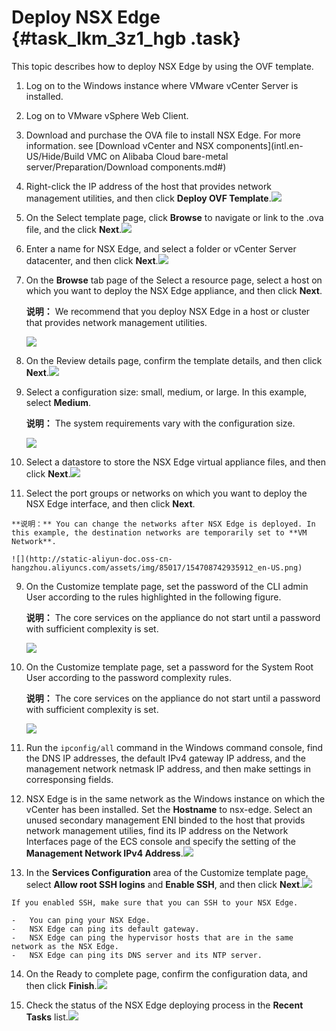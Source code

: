 # Deploy NSX Edge {#task_lkm_3z1_hgb .task}

This topic describes how to deploy NSX Edge by using the OVF template.

1.  Log on to the Windows instance where VMware vCenter Server is installed.
2.  Log on to VMware vSphere Web Client.
3.  Download and purchase the OVA file to install NSX Edge. For more information. see [Download vCenter and NSX components](intl.en-US/Hide/Build VMC on Alibaba Cloud bare-metal server/Preparation/Download components.md#)

1.   Right-click the IP address of the host that provides network management utilities, and then click **Deploy OVF Template**.![](http://static-aliyun-doc.oss-cn-hangzhou.aliyuncs.com/assets/img/85017/154708742835901_en-US.png)

 
2.  On the Select template page, click **Browse** to navigate or link to the .ova file, and the click **Next**.![](http://static-aliyun-doc.oss-cn-hangzhou.aliyuncs.com/assets/img/85017/154708742835905_en-US.png) 
3.   Enter a name for NSX Edge, and select a folder or vCenter Server datacenter, and then click **Next**.![](http://static-aliyun-doc.oss-cn-hangzhou.aliyuncs.com/assets/img/85017/154708742835906_en-US.png)

 
4.  On the **Browse** tab page of the Select a resource page, select a host on which you want to deploy the NSX Edge appliance, and then click **Next**. 

    **说明：** We recommend that you deploy NSX Edge in a host or cluster that provides network management utilities.

    ![](http://static-aliyun-doc.oss-cn-hangzhou.aliyuncs.com/assets/img/85017/154708742835907_en-US.png)

5.   On the Review details page, confirm the template details, and then click **Next**.![](http://static-aliyun-doc.oss-cn-hangzhou.aliyuncs.com/assets/img/85017/154708742835908_en-US.png)

 
6.  Select a configuration size: small, medium, or large. In this example, select **Medium**. 

    **说明：** The system requirements vary with the configuration size.

    ![](http://static-aliyun-doc.oss-cn-hangzhou.aliyuncs.com/assets/img/85017/154708742835910_en-US.png)

7.   Select a datastore to store the NSX Edge virtual appliance files, and then click **Next**.![](http://static-aliyun-doc.oss-cn-hangzhou.aliyuncs.com/assets/img/85017/154708742835911_en-US.png)

 
8.   Select the port groups or networks on which you want to deploy the NSX Edge interface, and then click **Next**. 

    **说明：** You can change the networks after NSX Edge is deployed. In this example, the destination networks are temporarily set to **VM Network**.

    ![](http://static-aliyun-doc.oss-cn-hangzhou.aliyuncs.com/assets/img/85017/154708742935912_en-US.png)

9.  On the Customize template page, set the password of the CLI admin User according to the rules highlighted in the following figure. 

    **说明：** The core services on the appliance do not start until a password with sufficient complexity is set.

    ![](http://static-aliyun-doc.oss-cn-hangzhou.aliyuncs.com/assets/img/83722/154708742935536_en-US.png)

10. On the Customize template page, set a password for the System Root User according to the password complexity rules. 

    **说明：** The core services on the appliance do not start until a password with sufficient complexity is set.

    ![](http://static-aliyun-doc.oss-cn-hangzhou.aliyuncs.com/assets/img/83722/154708742935537_en-US.png)

11. Run the `ipconfig/all` command in the Windows command console, find the DNS IP addresses, the default IPv4 gateway IP address, and the management network netmask IP address, and then make settings in corresponsing fields. 
12.  NSX Edge is in the same network as the Windows instance on which the vCenter has been installed. Set the **Hostname** to nsx-edge. Select an unused secondary management ENI binded to the host that provids network management utilies, find its IP address on the Network Interfaces page of the ECS console and specify the setting of the **Management Network IPv4 Address**.![](http://static-aliyun-doc.oss-cn-hangzhou.aliyuncs.com/assets/img/85017/154708742935915_en-US.png)

  
13.  In the **Services Configuration** area of the Customize template page, select **Allow root SSH logins** and **Enable SSH**, and then click **Next**.![](http://static-aliyun-doc.oss-cn-hangzhou.aliyuncs.com/assets/img/85017/154708742935916_en-US.png)

  

    If you enabled SSH, make sure that you can SSH to your NSX Edge.

    -   You can ping your NSX Edge.
    -   NSX Edge can ping its default gateway.
    -   NSX Edge can ping the hypervisor hosts that are in the same network as the NSX Edge.
    -   NSX Edge can ping its DNS server and its NTP server.
14.  On the Ready to complete page, confirm the configuration data, and then click **Finish**.![](http://static-aliyun-doc.oss-cn-hangzhou.aliyuncs.com/assets/img/85017/154708742935917_en-US.png)

  
15.  Check the status of the NSX Edge deploying process in the **Recent Tasks** list.![](http://static-aliyun-doc.oss-cn-hangzhou.aliyuncs.com/assets/img/85017/154708742935926_en-US.png)

 

